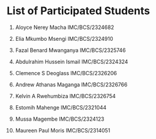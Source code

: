 # List of Participated Students

1.	Aloyce Nerey Macha	IMC/BCS/2324682

2.	Elia Mkumbo Msengi	IMC/BCS/2324910

3.	Fazal Benard Mwanganya	IMC/BCS/2325746

4.	Abdulrahim Hussein Ismail	IMC/BCS/2324324

5.	Clemence S Deoglass	IMC/BCS/2326206

6.	Andrew Athanas Maganga	IMC/BCS/2326766

7.	Kelvin A Rwehumbiza	IMC/BCS/2326754

8.	Estomih Mahenge	IMC/BCS/2321044

9.	Mussa Magembe	IMC/BCS/2324123

10.	Maureen Paul Moris	IMC/BCS/2314051
